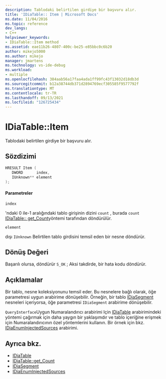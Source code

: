 ```yaml
---
description: Tablodaki belirtilen girdiye bir başvuru alır.
title: 'IDiaTable:: Item | Microsoft Docs'
ms.date: 11/04/2016
ms.topic: reference
dev_langs:
- C++
helpviewer_keywords:
- IDiaTable::Item method
ms.assetid: eae11b26-4807-400c-be25-e85bbc0c6b20
author: mikejo5000
ms.author: mikejo
manager: jmartens
ms.technology: vs-ide-debug
ms.workload:
- multiple
ms.openlocfilehash: 384aab56a17faa4ada1ff99fc43f13032d18db3d
ms.sourcegitcommit: b12a38744db371d2894769ecf305585f9577792f
ms.translationtype: MT
ms.contentlocale: tr-TR
ms.lasthandoff: 09/13/2021
ms.locfileid: "126725434"
---
```

# <a name="idiatableitem"></a>IDiaTable::Item
Tablodaki belirtilen girdiye bir başvuru alır.

## <a name="syntax"></a>Sözdizimi

```C++
HRESULT Item ( 
   DWORD      index,
   IUnknown** element
);
```

#### <a name="parameters"></a>Parametreler
 `index`

'ndaki 0 ile-1 aralığındaki tablo girişinin dizini `count` , burada `count` [IDiaTable:: get_Count](../../debugger/debug-interface-access/idiatable-get-count.md)yöntemi tarafından döndürülür.

 `element`

dışı `IUnknown` Belirtilen tablo girdisini temsil eden bir nesne döndürür.

## <a name="return-value"></a>Dönüş Değeri
 Başarılı olursa, döndürür `S_OK` ; Aksi takdirde, bir hata kodu döndürür.

## <a name="remarks"></a>Açıklamalar
 Bir tablo, nesne koleksiyonunu temsil eder. Bu nesnelere bağlı olarak, öğe parametresi uygun arabirime dönüşebilir. Örneğin, bir tablo [IDiaSegment](../../debugger/debug-interface-access/idiasegment.md) nesneleri içeriyorsa, öğe parametresi `IDiaSegment` arabirime dönüşebilir.

 `QueryInterface`Uygun Numaralandırıcı arabirimi Için [IDiaTable](../../debugger/debug-interface-access/idiatable.md) arabirimindeki yöntemi çağırmak için daha yaygın bir yaklaşımdır ve tablo içeriğine erişmek için Numaralandırıcının özel yöntemlerini kullanın. Bir örnek için bkz. [IDiaEnumInjectedSources](../../debugger/debug-interface-access/idiaenuminjectedsources.md) arabirimi.

## <a name="see-also"></a>Ayrıca bkz.
- [IDiaTable](../../debugger/debug-interface-access/idiatable.md)
- [IDiaTable::get_Count](../../debugger/debug-interface-access/idiatable-get-count.md)
- [IDiaSegment](../../debugger/debug-interface-access/idiasegment.md)
- [IDiaEnumInjectedSources](../../debugger/debug-interface-access/idiaenuminjectedsources.md)
